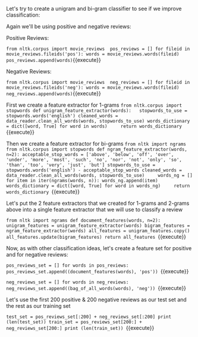 Let's try to create a unigram and bi-gram classifier to see if we improve classification:

Again we'll be using positive and negative reviews:

Positive Reviews:

`from nltk.corpus import movie_reviews 
pos_reviews = []
for fileid in movie_reviews.fileids('pos'):
    words = movie_reviews.words(fileid)
    pos_reviews.append(words)`{{execute}}

Negative Reviews:

`from nltk.corpus import movie_reviews 
neg_reviews = []
for fileid in movie_reviews.fileids('neg'):
    words = movie_reviews.words(fileid)
    neg_reviews.append(words)`{{execute}}

First we create a feature extractor for 1-grams
`from nltk.corpus import stopwords
def unigram_feature_extractor(words):  
	stopwords_to_use = stopwords.words('english')
    cleaned_words = data_reader.clean_all_words(words, stopwords_to_use)
    words_dictionary = dict([word, True] for word in words)    
    return words_dictionary
	`{{execute}}

Then we create a feature extractor for bi-grams
`from nltk import ngrams
from nltk.corpus import stopwords
def ngram_feature_extractor(words, n=2):
	acceptable_stop_words = ['above', 'below', 'off', 'over', 'under', 'more', 'most', 'such', 'no', 'nor', 'not', 'only', 'so', 'than', 'too', 'very', 'just', 'but']
	stopwords_to_use = stopwords.words('english') - acceptable_stop_words
	cleaned_words = data_reader.clean_all_words(words, stopwords_to_use)	
    words_ng = []
    for item in iter(ngrams(words, n)):
        words_ng.append(item)
    words_dictionary = dict([word, True] for word in words_ng)    
    return words_dictionary
	`{{execute}}

Let's put the 2 feature extractors that we created for 1-grams and 2-grams above into a single feature extractor that we will use to classify a review

`from nltk import ngrams
def document_features(words, n=2):
    unigram_features = unigram_feature_extractor(words)
    bigram_features = ngram_feature_extractor(words)
    all_features = unigram_features.copy()
    all_features.update(bigram_features)
    return all_features
	`{{execute}}
	
Now, as with other classification ideas, let's create a feature set for positive and for negative reviews:

`pos_reviews_set = []
for words in pos_reviews:
    pos_reviews_set.append((document_features(words), 'pos'))
	`{{execute}}
	
`neg_reviews_set = []
for words in neg_reviews:
    neg_reviews_set.append((bag_of_all_words(words), 'neg'))
	`{{execute}}
	
Let's use the first 200 positive & 200 negative reviews as our test set and the rest as our training set

`test_set = pos_reviews_set[:200] + neg_reviews_set[:200]
print (len(test_set))
train_set = pos_reviews_set[200:] + neg_reviews_set[200:]
print (len(train_set))
`{{execute}}

